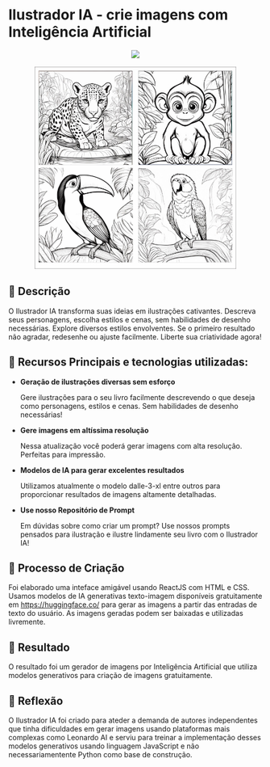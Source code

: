 # Ilustrador IA - crie imagens com Inteligência Artificial
<p align="center">
<img 
    src="https://editoraitacaiunas.com.br/wp-content/uploads/2024/10/tela-inicial.png"
    width="400"  
/>
</p>
<p align="center">
<img 
    src="cover.png"
    width="400"  
/>
</p>




## 📒 Descrição
O Ilustrador IA transforma suas ideias em ilustrações cativantes. Descreva seus personagens, escolha estilos e cenas, sem habilidades de desenho necessárias. Explore diversos estilos envolventes. Se o primeiro resultado não agradar, redesenhe ou ajuste facilmente. Liberte sua criatividade agora!

## 🤖 Recursos Principais e tecnologias utilizadas:
<ul>
<li><strong>Geração de ilustrações diversas sem esforço</strong>
<p>Gere ilustrações para o seu livro facilmente descrevendo o que deseja como personagens, estilos e cenas. Sem habilidades de desenho necessárias!</p>
</li>

<li><strong>Gere imagens em altíssima resolução</strong>
<p>Nessa atualização você poderá gerar imagens com alta resolução. Perfeitas para impressão.</p>
</li>

<li><strong>Modelos de IA para gerar excelentes resultados</strong>
<p>Utilizamos atualmente o modelo dalle-3-xl entre outros para proporcionar resultados de imagens altamente detalhadas.</p>
</li>

<li><strong>Use nosso Repositório de Prompt</strong>
<p>Em dúvidas sobre como criar um prompt? Use nossos prompts pensados para ilustração e ilustre lindamente seu livro com o Ilustrador IA!</p>
  
</li>
</ul>

## 🧐 Processo de Criação
Foi elaborado uma inteface amigável usando ReactJS com HTML e CSS. Usamos modelos de IA generativas texto-imagem disponíveis gratuitamente em https://huggingface.co/ para gerar as imagens a partir das entradas de texto do usuário. As imagens geradas podem ser baixadas e utilizadas livremente. 


## 🚀 Resultado
O resultado foi um gerador de imagens por Inteligência Artificial que utiliza modelos generativos para criação de imagens gratuitamente.

## 💭 Reflexão
O Ilustrador IA foi criado para ateder a demanda de autores independentes que tinha dificuldades em gerar imagens usando plataformas mais complexas como Leonardo AI e serviu para treinar a implementação desses modelos generativos usando linguagem JavaScript e não necessariamentente Python como base de construção. 








